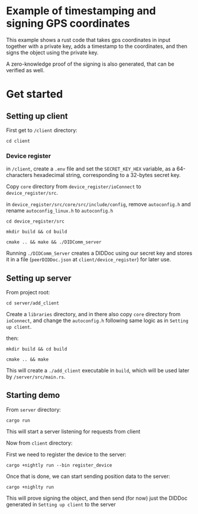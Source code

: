 # Example of timestamping and signing GPS coordinates

This example shows a rust code that takes gps coordinates in input together with a private key, adds a timestamp to the coordinates, and then signs the object using the private key.

A zero-knowledge proof of the signing is also generated, that can be verified as well.

# Get started

## Setting up client

First get to `/client` directory:

```
cd client
```

### Device register

in `/client`, create a `.env` file and set the `SECRET_KEY_HEX` variable, as a 64-characters hexadecimal string, corresponding to a 32-bytes secret key.

Copy `core` directory from `device_register/ioConnect` to `device_register/src`.

in `device_register/src/core/src/include/config`, remove `autoconfig.h` and rename `autoconfig_linux.h` to `autoconfig.h`

```
cd device_register/src
```

```
mkdir build && cd build
```

```
cmake .. && make && ./DIDComm_server
```

Running `./DIDComm_Server` creates a DIDDoc using our secret key and stores it in a file (`peerDIDDoc.json` at `client/device_register`) for later use.

## Setting up server

From project root:

```
cd server/add_client
```

Create a `libraries` directory, and in there also copy `core` directory from `ioConnect`, and change the `autoconfig.h` following same logic as in `Setting up client`.

then:

```
mkdir build && cd build
```

```
cmake .. && make
```

This will create a `./add_client` executable in `build`, which will be used later by `/server/src/main.rs`.

## Starting demo

From `server` directory:

```
cargo run
```

This will start a server listening for requests from client

Now from `client` directory:

First we need to register the device to the server:

```
cargo +nightly run --bin register_device
```

Once that is done, we can start sending position data to the server:

```
cargo +nighlty run
```

This will prove signing the object, and then send (for now) just the DIDDoc generated in `Setting up client` to the server
